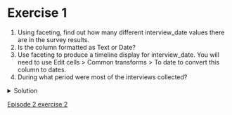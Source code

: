 # Exercise 1

1. Using faceting, find out how many different interview_date values there are in the survey results.
1. Is the column formatted as Text or Date?
1. Use faceting to produce a timeline display for interview_date. You will need to use Edit cells > Common transforms > To date to convert this column to dates.
1. During what period were most of the interviews collected?

<details>
  <summary>
    Solution
  </summary>

  <p>
    For the column <code>interview_date</code> do <code>Facet > Text facet</code>. A box will appear in the left panel showing that there are 19 unique entries in this column. By default, the column <code>interview_date</code> is formatted as Text. You can change the format by doing <code>Edit cells > Common transforms > To date</code>. Notice the the values in the column turn green. Doing <code>Facet > Timeline facet</code> creates a box in the left panel that shows a histogram of the number of entries for each date.

  Most of the data was collected in November of 2016.

</details>

[Episode 2 exercise 2](episode2_ex2.md)
